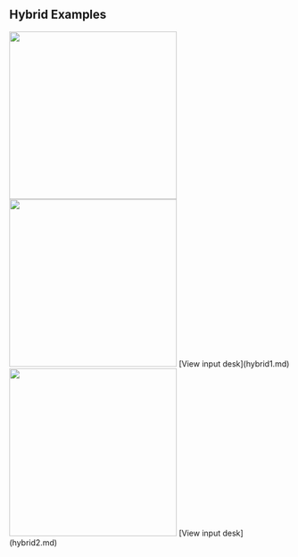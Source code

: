 
Hybrid Examples                   
---------------                   
                          
<img height="300" width="300" src="https://lanl.github.io/LaGriT/docs/assets/images/hybrid.jpg">

<img height="300" width="300" src="https://lanl.github.io/LaGriT/docs/assets/images/hybrid1.jpg">
[View input desk](hybrid1.md) 

<img height="300" width="300" src="https://lanl.github.io/LaGriT/docs/assets/images/snapfile.jpg">   
 [View input desk](hybrid2.md) 
